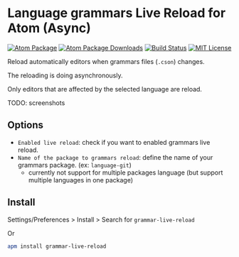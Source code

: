 # Language grammars Live Reload for Atom (Async)

[![Atom Package](https://img.shields.io/apm/v/grammar-live-reload.svg)](https://atom.io/packages/grammar-live-reload)
[![Atom Package Downloads](https://img.shields.io/apm/dm/grammar-live-reload.svg)](https://atom.io/packages/grammar-live-reload)
[![Build Status](https://travis-ci.org/ldez/atom-grammar-live-reload.svg?branch=master)](https://travis-ci.org/ldez/atom-grammar-live-reload)
[![MIT License](http://img.shields.io/badge/license-MIT-blue.svg?style=flat)](https://github.com/ldez/atom-grammar-live-reload/blob/master/LICENSE.md)

Reload automatically editors when grammars files (`.cson`) changes.

The reloading is doing asynchronously.

Only editors that are affected by the selected language are reload.

TODO: screenshots

## Options

- `Enabled live reload`: check if you want to enabled grammars live reload.
- `Name of the package to grammars reload`: define the name of your grammars package. (ex: `language-git`)
  - currently not support for multiple packages language (but support multiple languages in one package)

## Install

Settings/Preferences > Install > Search for `grammar-live-reload`

Or

```bash
apm install grammar-live-reload
```
